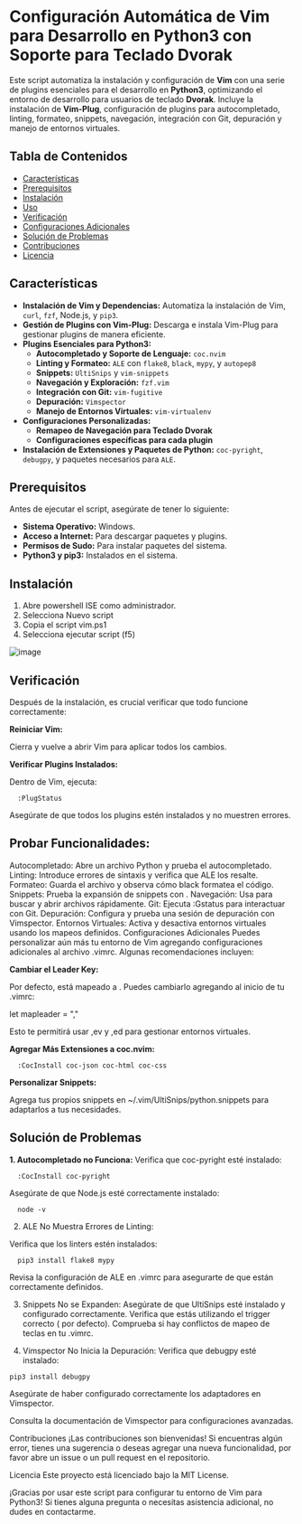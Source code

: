 # Configuración Automática de Vim para Desarrollo en Python3 con Soporte para Teclado Dvorak

Este script automatiza la instalación y configuración de **Vim** con una serie de plugins esenciales para el desarrollo en **Python3**, optimizando el entorno de desarrollo para usuarios de teclado **Dvorak**. Incluye la instalación de **Vim-Plug**, configuración de plugins para autocompletado, linting, formateo, snippets, navegación, integración con Git, depuración y manejo de entornos virtuales.

## Tabla de Contenidos

- [Características](#características)
- [Prerequisitos](#prerequisitos)
- [Instalación](#instalación)
- [Uso](#uso)
- [Verificación](#verificación)
- [Configuraciones Adicionales](#configuraciones-adicionales)
- [Solución de Problemas](#solución-de-problemas)
- [Contribuciones](#contribuciones)
- [Licencia](#licencia)

## Características

- **Instalación de Vim y Dependencias:** Automatiza la instalación de Vim, `curl`, `fzf`, Node.js, y `pip3`.
- **Gestión de Plugins con Vim-Plug:** Descarga e instala Vim-Plug para gestionar plugins de manera eficiente.
- **Plugins Esenciales para Python3:**
  - **Autocompletado y Soporte de Lenguaje:** `coc.nvim`
  - **Linting y Formateo:** `ALE` con `flake8`, `black`, `mypy`, y `autopep8`
  - **Snippets:** `UltiSnips` y `vim-snippets`
  - **Navegación y Exploración:** `fzf.vim`
  - **Integración con Git:** `vim-fugitive`
  - **Depuración:** `Vimspector`
  - **Manejo de Entornos Virtuales:** `vim-virtualenv`
- **Configuraciones Personalizadas:**
  - **Remapeo de Navegación para Teclado Dvorak**
  - **Configuraciones específicas para cada plugin**
- **Instalación de Extensiones y Paquetes de Python:** `coc-pyright`, `debugpy`, y paquetes necesarios para `ALE`.

## Prerequisitos

Antes de ejecutar el script, asegúrate de tener lo siguiente:

- **Sistema Operativo:** Windows.
- **Acceso a Internet:** Para descargar paquetes y plugins.
- **Permisos de Sudo:** Para instalar paquetes del sistema.
- **Python3 y pip3:** Instalados en el sistema.

## Instalación

1. Abre powershell ISE como administrador.
2. Selecciona Nuevo script
3. Copia el script vim.ps1
4. Selecciona ejecutar script (f5)


![image](https://github.com/user-attachments/assets/b9992b22-1205-4fde-a0ae-f24ebf4794d7)



## Verificación
Después de la instalación, es crucial verificar que todo funcione correctamente:

**Reiniciar Vim:**

Cierra y vuelve a abrir Vim para aplicar todos los cambios.

**Verificar Plugins Instalados:**

Dentro de Vim, ejecuta:
```
  :PlugStatus
```

Asegúrate de que todos los plugins estén instalados y no muestren errores.

## Probar Funcionalidades:

Autocompletado: Abre un archivo Python y prueba el autocompletado.
Linting: Introduce errores de sintaxis y verifica que ALE los resalte.
Formateo: Guarda el archivo y observa cómo black formatea el código.
Snippets: Prueba la expansión de snippets con <Tab>.
Navegación: Usa <C-p> para buscar y abrir archivos rápidamente.
Git: Ejecuta :Gstatus para interactuar con Git.
Depuración: Configura y prueba una sesión de depuración con Vimspector.
Entornos Virtuales: Activa y desactiva entornos virtuales usando los mapeos definidos.
Configuraciones Adicionales
Puedes personalizar aún más tu entorno de Vim agregando configuraciones adicionales al archivo .vimrc. Algunas recomendaciones incluyen:

**Cambiar el Leader Key:**

Por defecto, <leader> está mapeado a \. Puedes cambiarlo agregando al inicio de tu .vimrc:

let mapleader = ","

Esto te permitirá usar ,ev y ,ed para gestionar entornos virtuales.

**Agregar Más Extensiones a coc.nvim:**
```
  :CocInstall coc-json coc-html coc-css
```

**Personalizar Snippets:**

Agrega tus propios snippets en ~/.vim/UltiSnips/python.snippets para adaptarlos a tus necesidades.

## Solución de Problemas
**1. Autocompletado no Funciona:**
Verifica que coc-pyright esté instalado:
```
  :CocInstall coc-pyright
```

Asegúrate de que Node.js esté correctamente instalado:
```
  node -v
```

2. ALE No Muestra Errores de Linting:

Verifica que los linters estén instalados:
```
  pip3 install flake8 mypy
```

Revisa la configuración de ALE en .vimrc para asegurarte de que están correctamente definidos.

3. Snippets No se Expanden:
Asegúrate de que UltiSnips esté instalado y configurado correctamente.
Verifica que estás utilizando el trigger correcto (<Tab> por defecto).
Comprueba si hay conflictos de mapeo de teclas en tu .vimrc.

4. Vimspector No Inicia la Depuración:
Verifica que debugpy esté instalado:

```
pip3 install debugpy
```
Asegúrate de haber configurado correctamente los adaptadores en Vimspector.

Consulta la documentación de Vimspector para configuraciones avanzadas.

Contribuciones
¡Las contribuciones son bienvenidas! Si encuentras algún error, tienes una sugerencia o deseas agregar una nueva funcionalidad, por favor abre un issue o un pull request en el repositorio.

Licencia
Este proyecto está licenciado bajo la MIT License.

¡Gracias por usar este script para configurar tu entorno de Vim para Python3! Si tienes alguna pregunta o necesitas asistencia adicional, no dudes en contactarme.
